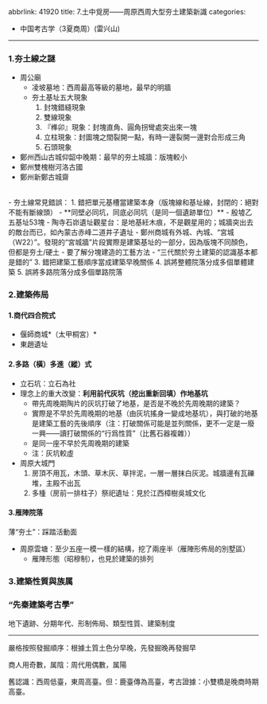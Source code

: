 abbrlink: 41920
title: 7.土中覓房——周原西周大型夯土建築新識
categories:
  - 中国考古学（3夏商周）(雷兴山)
---
### 1.夯土線之謎

- 周公廟
	- 凌坡墓地：西周最高等級的墓地，最早的明牆
	- 夯土基址五大現象
		1. 封塊錯縫現象
		2. 雙線現象
		3. 『榫卯』現象：封塊直角、圓角拐彎處突出來一塊
		4. 立柱現象：封圖塊之間裂開一點，有時一邊裂開一邊對合形成三角
		5. 石頭現象
- 鄭州西山古城仰韶中晚期：最早的夯土城牆：版塊較小
- 鄭州雙槐樹河洛古國
- 鄭州新鄭古城齋
<br>
- 夯土線常見錯誤：
	1. 錯把單元基槽當建築本身（版塊線和基址線，封閉的：絕對不能有斷線頭）
		- **同壁必同坑，同底必同坑（是同一個遺跡單位）**
		- 殷墟乙五基址53塊
		- 陶寺石峁遺址觀星台：是地基紝木痕，不是觀星用的；城牆突出去的敵台而已，如內蒙古赤峰二道井子遺址
		- 鄭州商城有外城、內城、“宮城（W22）”。發現的“宮城牆”片段實際是建築基址的一部分，因為版塊不同顏色，但都是夯土/硬土
			- 要了解分塊建造的工藝方法
			- “三代關於夯土建築的認識基本都是錯的”
	3. 錯把建築工藝順序當成建築早晚關係
	4. 誤將整體院落分成多個單體建築
	5. 誤將多路院落分成多個單路院落

### 2.建築佈局

#### 1.商代四合院式

- 偃師商城*（太甲桐宮）*
- 東趙遺址

#### 2.多路（橫）多進（縱）式

- 立石坑：立石為社
- 理念上的重大改變：**利用前代灰坑（挖出重新回填）作地基坑**
	- 帶先周晚期陶片的灰坑打破了地基，是否是不晚於先周晚期的建築？
	- 實際是不早於先周晚期的地基（由灰坑搖身一變成地基坑），與打破的地基是建築工藝的先後順序（注：打破關係可能是並列關係，更不一定是一廢一興——讀打破關係的“行爲性質”（比舊石器複雜））
	- 是同一座不早於先周晚期的建築
	- 注：灰坑較虛
- 周原大城門
	1. 房頂不用瓦，木頭、草木灰、草拌泥，一層一層抹白灰泥。城牆邊有瓦礫堆，主殿不出瓦
	2. 多㮔（房前一排柱子）祭祀遺址：見於江西樟樹吳城文化

#### 3.雁陣院落

薄“夯土”：踩踏活動面

- 周原雲塘：至少五座一模一樣的結構，挖了兩座半（雁陣形佈局的別墅區）
	- 雁陣形態（昭穆制），也見於建築的排列

### 3.建築性質與族属

### “先秦建築考古學”

地下遺跡、分期年代、形制佈局、類型性質、建築制度


***

嚴格按照發掘順序：根據土質土色分早晚，先發掘晚再發掘早

商人用奇數，属陰：周代用偶數，属陽

舊認識：西周低臺，東周高臺。但：鹿臺傳為高臺，考古證據：小雙橋是晚商時期高臺。

